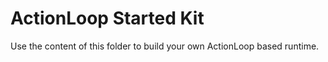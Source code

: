 # ActionLoop Started Kit

Use the content of this folder to build your own ActionLoop based runtime.

